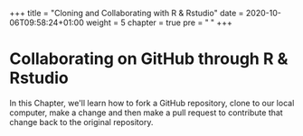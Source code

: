 +++
title = "Cloning and Collaborating with R & Rstudio"
date = 2020-10-06T09:58:24+01:00
weight = 5
chapter = true
pre = "<b> </b>"
+++


# Collaborating on GitHub through R & Rstudio

In this Chapter, we'll learn how to fork a GitHub repository, clone to our local computer, make a change and then make a pull request to contribute that change back to the original repository.
